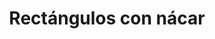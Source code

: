 ---
title: Rectángulos con nácar
date: 
draft: false

# descripcion
description : Aro de plata rectángulo chico con nácar

materials: Plata 925

color: Plateado

dimensions: 0,8cm

code: 01-04-0096

type: "Aros"

categories: []

# Images
# first image will be shown in the product page
images:
  # - image: "images/path_to_image"
  # La ubicacion de las imagenes es imagenes/Aros/Aros.Piedras/01-04-0096-rectangulos-con-nacar
  - image: "./images/aros/piedras/01-04-0096-rectangulos-con-nacar_a.jpeg"
  - image: "./images/aros/piedras/01-04-0096-rectangulos-con-nacar_b.jpeg"
---
